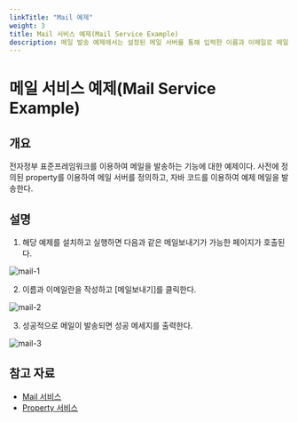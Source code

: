 ```yaml
---
linkTitle: "Mail 예제"
weight: 3
title: Mail 서비스 예제(Mail Service Example)
description: 메일 발송 예제에서는 설정된 메일 서버를 통해 입력한 이름과 이메일로 메일을 발송하는 기능을 제공한다. 실행 후 성공적으로 메일이 발송되면 성공 메시지가 출력된다.
---
```

# 메일 서비스 예제(Mail Service Example)

## 개요
전자정부 표준프레임워크를 이용하여 메일을 발송하는 기능에 대한 예제이다. 사전에 정의된 property를 이용하여 메일 서버를 정의하고, 자바 코드를 이용하여 예제 메일을 발송한다.

## 설명
1. 해당 예제를 설치하고 실행하면 다음과 같은 메일보내기가 가능한 페이지가 호출된다.

![mail-1](../images/mail-1.png)

2. 이름과 이메일란을 작성하고 [메일보내기]를 클릭한다.

![mail-2](../images/mail-2.png)

3. 성공적으로 메일이 발송되면 성공 메세지를 출력한다.

![mail-3](../images/mail-3.png)

## 참고 자료
- [Mail 서비스](../../../egovframe-runtime/foundation-layer/mail.md)
- [Property 서비스](../../../egovframe-runtime/foundation-layer/property-service.md)